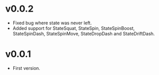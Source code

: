 # v0.0.2
* Fixed bug where state was never left.
* Added support for StateSquat, StateSpin, StateSpinBoost, StateSpinDash, StateSpinMove, StateDropDash and StateDriftDash.

# v0.0.1
* First version.
